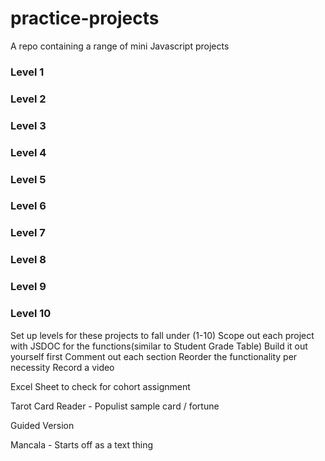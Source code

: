 # practice-projects
A repo containing a range of mini Javascript projects

### Level 1


### Level 2


### Level 3


### Level 4


### Level 5


### Level 6


### Level 7


### Level 8


### Level 9


### Level 10


Set up levels for these projects to fall under (1-10)
Scope out each project with JSDOC for the functions(similar to Student Grade Table)
Build it out yourself first
Comment out each section
Reorder the functionality per necessity
Record a video

Excel Sheet to check for cohort assignment

Tarot Card Reader - Populist sample card / fortune

Guided Version

Mancala - Starts off as a text thing
